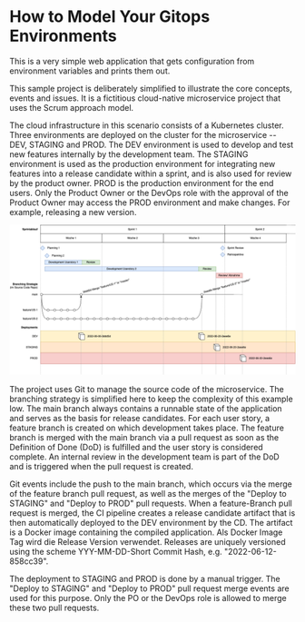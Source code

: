 # How to Model Your Gitops Environments

This is a very simple web application that gets configuration from environment variables and prints them out.

This sample project is deliberately simplified to illustrate the core concepts, events and issues. It is a fictitious cloud-native microservice project that uses the Scrum approach model.

The cloud infrastructure in this scenario consists of a Kubernetes cluster. Three environments are deployed on the cluster for the microservice -- DEV, STAGING and PROD. The DEV environment is used to develop and test new features internally by the development team. The STAGING environment is used as the production environment for integrating new features into a release candidate within a sprint, and is also used for review by the product owner. PROD is the production environment for the end users. Only the Product Owner or the DevOps role with the approval of the Product Owner may access the PROD environment and make changes. For example, releasing a new version.


![Project Process](./documentation/Master_thesis_project_process.png?raw=true "Project Process")

The project uses Git to manage the source code of the microservice. The branching strategy is simplified here to keep the complexity of this example low. The main branch always contains a runnable state of the application and serves as the basis for release candidates. For each user story, a feature branch is created on which development takes place. The feature branch is merged with the main branch via a pull request as soon as the Definition of Done (DoD) is fulfilled and the user story is considered complete. An internal review in the development team is part of the DoD and is triggered when the pull request is created.

Git events include the push to the main branch, which occurs via the merge of the feature branch pull request, as well as the merges of the "Deploy to STAGING" and "Deploy to PROD" pull requests. When a feature-Branch pull request is merged, the CI pipeline creates a release candidate artifact that is then automatically deployed to the DEV environment by the CD. The artifact is a Docker image containing the compiled application. Als Docker Image Tag wird die Release Version verwendet. Releases are uniquely versioned using the scheme YYY-MM-DD-Short Commit Hash, e.g. "2022-06-12-858cc39".

The deployment to STAGING and PROD is done by a manual trigger. The "Deploy to STAGING" and "Deploy to PROD" pull request merge events are used for this purpose. Only the PO or the DevOps role is allowed to merge these two pull requests.
